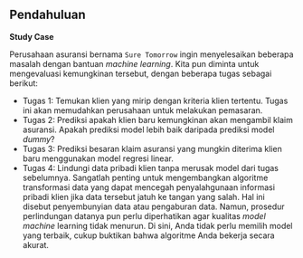 ## Pendahuluan

**Study Case**

Perusahaan asuransi bernama `Sure Tomorrow` ingin menyelesaikan beberapa masalah dengan bantuan *machine learning*. Kita pun diminta untuk mengevaluasi kemungkinan tersebut, dengan beberapa tugas sebagai berikut:

- Tugas 1: Temukan klien yang mirip dengan kriteria klien tertentu. Tugas ini akan memudahkan perusahaan untuk melakukan pemasaran.
- Tugas 2: Prediksi apakah klien baru kemungkinan akan mengambil klaim asuransi. Apakah prediksi model lebih baik daripada prediksi model *dummy*?
- Tugas 3: Prediksi besaran klaim asuransi yang mungkin diterima klien baru menggunakan model regresi linear.
- Tugas 4: Lindungi data pribadi klien tanpa merusak model dari tugas sebelumnya. Sangatlah penting untuk mengembangkan algoritme transformasi data yang dapat mencegah penyalahgunaan informasi pribadi klien jika data tersebut jatuh ke tangan yang salah. Hal ini disebut penyembunyian data atau pengaburan data. Namun, prosedur perlindungan datanya pun perlu diperhatikan agar kualitas *model machine* learning tidak menurun. Di sini, Anda tidak perlu memilih model yang terbaik, cukup buktikan bahwa algoritme Anda bekerja secara akurat.
